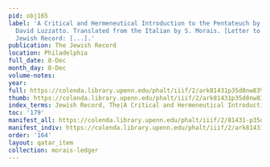 ```yaml
---
pid: obj165
label: 'A Critical and Hermeneutical Introduction to the Pentateuch by Professor Samuel
  David Luzzatto. Translated from the Italian by S. Morais. [Letter to the] Editor
  Jewish Record: [...].'
publication: The Jewish Record
location: Philadelphia
full_date: 8-Dec
month_day: 8-Dec
volume-notes:
year:
full: https://colenda.library.upenn.edu/phalt/iiif/2/ark81431p35d8nw83%2FSHA256E-s7437992--1394b43ee79b901c0af82a47cf4edd2c0d1ca70b655e796ded44f63d1a86fcaa.jpeg/full/3500,/0/default.jpg
thumb: https://colenda.library.upenn.edu/phalt/iiif/2/ark81431p35d8nw83%2FSHA256E-s7437992--1394b43ee79b901c0af82a47cf4edd2c0d1ca70b655e796ded44f63d1a86fcaa.jpeg/full/!200,200/0/default.jpg
index_terms: Jewish Record, The|A Critical and Hermeneutical Introduction to the Pentateuch
toc: '179'
manifest_all: https://colenda.library.upenn.edu/phalt/iiif/2/81431-p35d8nw83/manifest
manifest_indiv: https://colenda.library.upenn.edu/phalt/iiif/2/ark81431p35d8nw83%2FSHA256E-s7437992--1394b43ee79b901c0af82a47cf4edd2c0d1ca70b655e796ded44f63d1a86fcaa.jpeg
order: '164'
layout: qatar_item
collection: morais-ledger
---
```


